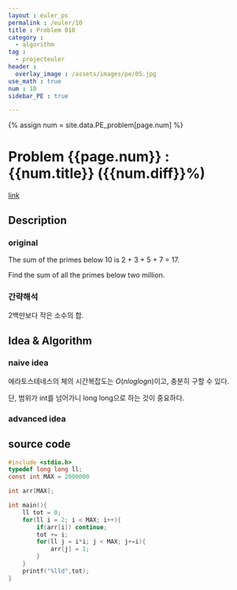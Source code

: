 ```yaml
---
layout : euler_ps
permalink : /euler/10
title : Problem 010
category :
  - algorithm
tag :
  - projecteuler
header :
  overlay_image : /assets/images/pe/05.jpg
use_math : true
num : 10
sidebar_PE : true

---
```


{% assign num = site.data.PE_problem[page.num] %}

<h1> Problem {{page.num}} : {{num.title}} ({{num.diff}}%) </h1>

<a href = "https://projecteuler.net/problem={{page.num}}">link</a>

## Description

### original

The sum of the primes below 10 is 2 + 3 + 5 + 7 = 17.

Find the sum of all the primes below two million.

### 간략해석

2백만보다 작은 소수의 합.

## Idea & Algorithm

### naive idea

에라토스테네스의 체의 시간복잡도는 $O(nloglogn)$이고, 충분히 구할 수 있다.

단, 범위가 int를 넘어가니 long long으로 하는 것이 중요하다.

### advanced idea

## source code

``` c
#include <stdio.h>
typedef long long ll;
const int MAX = 2000000

int arr[MAX];

int main(){
    ll tot = 0;
    for(ll i = 2; i < MAX; i++){
        if(arr[i]) continue;
        tot += i;
        for(ll j = i*i; j < MAX; j+=i){
            arr[j] = 1;
        }
    }
    printf("%lld",tot);
}

```
